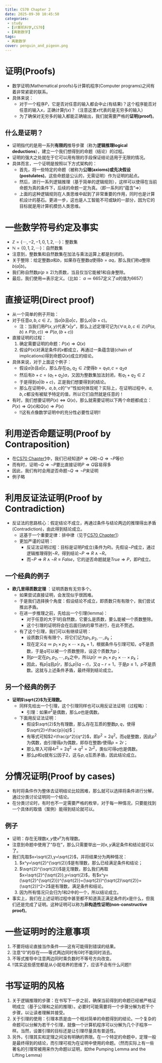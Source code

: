 ```yaml
---
title: CS70 Chapter 2
date: 2025-09-30 10:45:50
categories: 
 - study
 - [计算机科学,CS70]
 - [离散数学]
tags:
 - 离散数学
cover: penguin_and_pigeon.png
---
```

# 证明(Proofs)
+ 数学证明(Mathematical proofs)与计算机程序(Computer programs)之间有着非常紧密的联系。
+ 具体来说：
  + 对于一个程序$P$，它是否对任意的输入都会中止(有结果)？这个程序能否对任意的输入$x$，正确计算$f(x)$？（注意这里$x$代表的是无穷多的输入）
  + 为了确保对无穷多的输入都能正确输出，我们就需要严格的**证明(proof)**。
## 什么是证明？
+ 证明指代的是用一系列**有限的**推导步骤（称为**逻辑推理logical deductions**），建立一个我们想得到的命题（结论）的过程。 
+ 证明的强大之处就在于它可以用有限的手段保证结论适用于无限的情况。
+ 具体而言，一个证明是按照以下方式架构的：
  + 首先，将一些特定的命题（被称为**公理(axioms)**或**先决假设(postulates)**。这些命题是公认的，无需证明）作为证明的起点。 
  + 然后，进行一系列逻辑推理（基于简单的逻辑规则），这样可以使得在当前命题为真的条件下，后续的命题一定为真。（即一系列的“蕴含”$\Longrightarrow$）
  + 上面的这种逻辑规则在人类思维中起到了非常重要的作用，同时也是计算机设计的基石。更进一步，这也是人工智能不可或缺的一部分，因为它的目标就是用计算机模仿人类思维。
# 一些数学符号约定及事实
+ $\mathbb{Z}=\{\cdots,-2,-1,0,1,2,\cdots\}$：整数集
+ $\mathbb{N}=\{0,1,2,\cdots\}$：自然数集
+ 注意到，整数集和自然数集在加法与乘法运算上都是封闭的。
+ 关于整除：给定整数$a$和$b$，如果存在整数$q$使得$b=aq$，那么我们称$a$整除$b$($a|b$)。
+ 我们称自然数$p (p\geq 2)$为质数，当且仅当它能被$1$和自身整除。
+ 最后，我们使用$\coloneqq$表示定义。（比如： $a\coloneqq 6657$定义了$a$的值为$6657$）
# 直接证明(Direct proof)
+ 从一个简单的例子开始：
+ 对于任意$a,b,c\in\mathbb{Z}$，当$a|b$且$a|c$，那么$a|(b+c)$。
  + 注：当我们用$P(x,y)$代表“$x|y$”，那么上述定理可记为$(\forall a,b,c\in\mathbb{Z})(P(a,b)\land P(b,c))\Longrightarrow P(a,(b+c))$
+ 直接证明的过程：
  1. 确定需要证明的命题：$P(x)\Longrightarrow Q(x)$
  2. 假设P(x)对满足条件的$x$都成立，再通过一条蕴含链(chain of implications)得到命题$Q(x)$成立的结论。
+ 具体来说，对于上面这个例子：
  + 假设$a|b$且$a|c$，那么存在$q_{1},q_{2}\in\mathbb{Z}$使得$b=q_{1}a,c=q_{2}a$
  + 然后有$b+c=(q_{1}+q_{2})a$，又因为整数集加法封闭，有$q_{1}+q_{2} \in \mathbb{Z}$
  + 于是得到$a|(b+c)$，正是我们想要得到的结论。
  + 那么在证明中，$a,b,c$的“$\forall$”性如何体现呢？实际上，在证明过程中，$a,b,c$都没有被赋予特定的值，所以它们自然就是任意的！
+ 有时，我们想要证明$P(x)\Longleftrightarrow Q(x)$，那么就需要证明以下两个命题都成立：$P(x)\Longrightarrow Q(x)$和$Q(x)\Longrightarrow P(x)$
  + !!这有点像数学证明中的充分性必要性证明!!
# 利用逆否命题证明(Proof by Contraposition)
+ 在[CS70 Chapter1](/2025/09/29/computer-science/CS70/CS70-Chapter-1/)中，我们已经知道$P\Longrightarrow Q$和$\lnot Q\Longrightarrow \lnot P$等价
+ 而有时，证明$\lnot Q\Longrightarrow \lnot P$要比直接证明$P\Longrightarrow Q$容易得多
+ 因此，我们有时会用逆否命题$\lnot Q\Longrightarrow \lnot P$来证明
+ 例子略
# 利用反证法证明(Proof by Contradiction)
+ 反证法的思路核心：假定结论不成立，再通过条件与结论两边的推理得出矛盾(Contradiction)，由此得到结论成立。
  + 这基于一个重要定律：排中律（见于[CS70 Chapter1](/2025/09/29/computer-science/CS70/CS70-Chapter-1/)）
  + 更加严谨的证明：
    + 反证法证明过程：目标是证明$P$成立(条件为$R$)。先假设$\lnot P$成立，通过逻辑推理得到$\lnot R$，得到结论$\lnot P\Longrightarrow R\land\lnot R$。
    + 而$\lnot P\Longrightarrow R\land\lnot R\equiv False$，它的逆否命题就是$True\Longrightarrow P$，即$P$成立。
## 一个经典的例子
+ **欧几里得质数定理** ：证明质数有无穷多个。
  + 如果尝试直接证明，会发现似乎很困难。
  + 于是我们选择换个角度：假设结论不成立，即质数只有有限个，我们尝试推出矛盾。
  + 在进一步推理之前，先给出一个引理(lemma)：
    + 对于任意的大于$1$的自然数，它要么是质数，要么能被一个质数整除。
    + 这个引理的证明将会在后面归纳的章节进行，在此不赘述。
  + 有了这个引理，我们可以有继续证明：
    + 设质数只有有限个，将它们记为$p_{1},p_{2},\cdots,p_{k}$；
    + 现在定义$q\coloneqq p_{1}\times p_{2}\times\cdots\times p_{k}+1$，根据条件与引理可知，$q$不是质数，于是$q$可以被一个质数整除，设这个质数为$p$；
    + 则$p$一定在$p_{1},p_{2},\cdots,p_{k}$之中，所以$p|r\coloneqq p_{1}\times p_{2}\times\cdots\times p_{k}$；
    + 因此，有$p|q$且$p|r$，那么$p|(q-r)$，又$q-r=1$，于是$p\leq 1$，$p$不是质数。这就与上述条件矛盾，最终得到结论成立。
## 另一个经典的例子
+ **证明$\sqrt{2}$为无理数。**
  + 同样先给出一个引理，这个引理同样也可以用反证法证明（过程略）：
    + 引理：如果$a^{2}$是偶数，那么$a$也是偶数。
  + 下面用反证法证明：
    + 假设$\sqrt{2}$为有理数，那么存在互质的整数$p,q$，使得$\sqrt{2}=\frac{p}{q}$；
    + 有等式可知$2=\frac{p^2}{q^2}$，即$p^2=2q^2$。而$q$是整数，因此$p^2$为偶数，由引理得$p$为偶数，即存在整数$r$使得$p=2r$；
    + 那么带入可得$4r^2=2q^2\longrightarrow q^2=2r^2$，类似可得$q$也是偶数。
    + 那么$p$和$q$就有公因子$2$，这与$p,q$互质矛盾，因此结论成立。
# 分情况证明(Proof by cases)
+ 有时将条件作为整体去证明结论比较困难，那么就可以选择将条件进行分解，通过分类讨论证明同一个结论。
+ 在分类讨论时，有时也不一定需要严格的枚举，对于每一种情况，只要能找到一个具体的取值（案例）能得到结论就可以。
## 例子
+ 证明：存在无理数$x,y$使$x^y$为有理数。
+ 注意到命题中使用了“存在”，那么只需要举出一对$x,y$满足条件和结论就可以了。
+ 我们先取$x=\sqrt{2},y=\sqrt{2}$，并将结果分为两种情况：
  1. $x^y=\sqrt{2}^{\sqrt{2}}$是有理数，那么已经满足条件和结论；
  2. $\sqrt{2}^{\sqrt{2}}$是无理数，那么我们再取$x=\sqrt{2}^{\sqrt{2}},y=\sqrt{2}$，有$x^y=(\sqrt{2}^{\sqrt{2}})^{\sqrt{2}}=(\sqrt{2})^{\sqrt{2}\sqrt{2}}=(\sqrt{2})^2=2$是有理数，满足条件和结论。
  3. 因为所有情况只会归为1和2中的一个，所以结论成立。
+ 事实上，我们在上述证明过程中甚至都不知道真正满足条件的$x$是什么，但我们还是完成了证明。这种证明可以称为**非构造性证明(non-constructive proof)**。
# 一些证明时的注意事项
1. 不要将结论直接当作条件——这有可能得到错误的结果。
2. 注意“$0$”的存在——等式两边同时有$0$时不能同时消去。
3. 不等式推导中注意两边同时乘负数时不等号方向改变。
4. !!其实这些感觉都是从小就培养的思维了，应该不会有什么问题!!
# 书写证明的风格
1. 关于逻辑推理的步骤：在书写下一步之前，确保当前得到的命题已经被严格证明成立（基于公理和之前的推理）。必要时可能需要将一个步骤分解为若干个步骤，以让读者理解并接受。
2. 关于引理的使用：引理本质是由一个相对简单的命题得到的结论。一个复杂的命题可以分解为若干个引理，就像一个计算机程序可以分解为几个子程序一样。当然，设置引理的目标还是让引理尽量具有普适性。
3. 另外，引理其实和定理之间没有明确的界限。在一个特定的命题中，定理一般是最终得到的结论，而引理可视为在证明中使用的命题。（然而实际上有一些著名的引理常被用来作为命题以证明，如the Pumping Lemma and the Lifting Lemma）